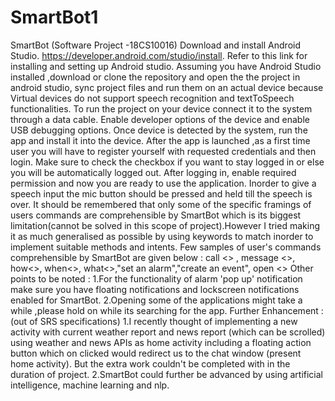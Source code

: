 # SmartBot1
SmartBot (Software Project -18CS10016)
Download and install Android Studio. https://developer.android.com/studio/install. Refer to this link for installing and setting up Android studio. Assuming you have Android Studio installed ,download or clone the repository and open the the project in android studio, sync project files and run them on an actual device because Virtual devices do not support speech recognition and textToSpeech functionalities. To run the project on your device connect it to the system through a data cable. Enable developer options of the device and enable USB debugging options. Once device is detected by the system, run the app and install it into the device. After the app is launched ,as a first time user you will have to register yourself with requested credentials and then login. Make sure to check the checkbox if you want to stay logged in or else you will be automatically logged out. After logging in, enable required permission and now you are ready to use the application. Inorder to give a speech input the mic button should be pressed and held till the speech is over. It should be remembered that only some of the specific framings of users commands are comprehensible by SmartBot which is its biggest limitation(cannot be solved in this scope of project).However I tried making it as much generalised as possible by using keywords to match inorder to implement suitable methods and intents.
Few samples of user's commands comprehensible by SmartBot are given below :
call <> , message <>, how<>, when<>, what<>,"set an alarm","create an event", open <>
Other points to be noted :
1.For the functionality of alarm 'pop up' notification make sure you have floating notifications and lockscreen notifications enabled for SmartBot.
2.Opening some of the applications might take a while ,please hold on while its searching for the app.
Further Enhancement :(out of SRS specifications)
1.I recently thought of implementing a new activity with current weather report and news report (which can be scrolled) using weather and news APIs as home activity including a floating action button which on clicked would redirect us to the chat window (present home activity). But the extra work couldn't be completed with in the duration of project.
2.SmartBot could further be advanced by using artificial intelligence, machine learning and nlp.


